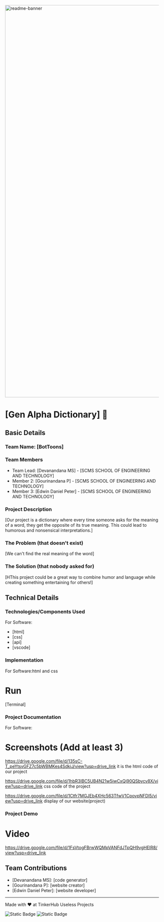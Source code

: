 <img width="1280" alt="readme-banner" src="https://github.com/user-attachments/assets/35332e92-44cb-425b-9dff-27bcf1023c6c">

# [Gen Alpha Dictionary] 🎯


## Basic Details
### Team Name: [BotToons]


### Team Members
- Team Lead: [Devanandana MS] - [SCMS SCHOOL OF ENGINEERING AND TECHNOLOGY]
- Member 2: [Gourinandana P]  - [SCMS SCHOOL OF ENGINEERING AND TECHNOLOGY]
- Member 3: [Edwin Daniel Peter] -  [SCMS SCHOOL OF ENGINEERING AND TECHNOLOGY]

### Project Description
[Our project is a dictionary where every time someone asks for the meaning of a word, they get the opposite of its true meaning. This could lead to humorous and nonsensical interpretations.]

### The Problem (that doesn't exist)
[We can't find the real meaning of the word]

### The Solution (that nobody asked for)
[HThis project could be a great way to combine humor and language while creating something entertaining for others!]

## Technical Details
### Technologies/Components Used
For Software:
- [html]
- [css]
- [api]
- [vscode]


### Implementation
For Software:html and css

# Run
[Terminal]

### Project Documentation
For Software:

# Screenshots (Add at least 3)
https://drive.google.com/file/d/135sC-T_peYtsvGFZ7c5bWBMKes4SdkiJ/view?usp=drive_link
it is the html code of our project

https://drive.google.com/file/d/1hbR3IBC5UB4N21w5iwCxQj90QSbycv8X/view?usp=drive_link
css code of the project

https://drive.google.com/file/d/1Ctfr7MGJEb4XHc563TfwV1CpovpNFDl5/view?usp=drive_link
display of our website(project)


### Project Demo
# Video
https://drive.google.com/file/d/1FsVtogFBrwWQMpVANFdJTpQH9vgHEIR8/view?usp=drive_link

## Team Contributions
- [Devanandana MS]: [code generator]
- [Gourinandana P]: [website creator]
- [Edwin Daniel Peter]: [website developer]

---
Made with ❤️ at TinkerHub Useless Projects 

![Static Badge](https://img.shields.io/badge/TinkerHub-24?color=%23000000&link=https%3A%2F%2Fwww.tinkerhub.org%2F)
![Static Badge](https://img.shields.io/badge/UselessProject--24-24?link=https%3A%2F%2Fwww.tinkerhub.org%2Fevents%2FQ2Q1TQKX6Q%2FUseless%2520Projects)



